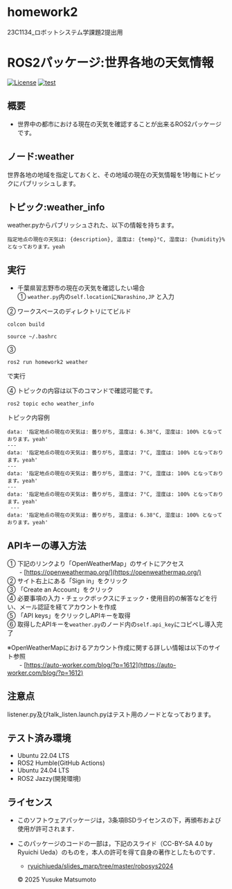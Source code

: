 # homework2
23C1134_ロボットシステム学課題2提出用

# ROS2パッケージ:世界各地の天気情報
[![License](https://img.shields.io/badge/License-BSD_3--Clause-blue.svg)](https://opensource.org/licenses/BSD-3-Clause)
[![test](https://github.com/MatsU-CIT/homework2/actions/workflows/test.yml/badge.svg)](https://github.com/MatsU-CIT/homework2/actions/workflows/test.yml)

## 概要
- 世界中の都市における現在の天気を確認することが出来るROS2パッケージです。

## ノード:weather
世界各地の地域を指定しておくと、その地域の現在の天気情報を1秒毎にトピックにパブリッシュします。

## トピック:weather_info
weather.pyからパブリッシュされた、以下の情報を持ちます。  
```
指定地点の現在の天気は: {description}, 温度は: {temp}°C, 湿度は: {humidity}% となっております。yeah
```

## 実行
- 千葉県習志野市の現在の天気を確認したい場合  
①
```weather.py```内の```self.location```に```Narashino,JP```
と入力  

②
ワークスペースのディレクトリにてビルド  
```
colcon build
```
  
```
source ~/.bashrc
```
③
```
ros2 run homework2 weather
```
で実行  

④
トピックの内容は以下のコマンドで確認可能です。  
```
ros2 topic echo weather_info
```

トピック内容例

```
data: '指定地点の現在の天気は: 曇りがち, 温度は: 6.38°C, 湿度は: 100% となっております。yeah'
---
data: '指定地点の現在の天気は: 曇りがち, 温度は: 7°C, 湿度は: 100% となっております。yeah'
---
data: '指定地点の現在の天気は: 曇りがち, 温度は: 7°C, 湿度は: 100% となっております。yeah'
---
data: '指定地点の現在の天気は: 曇りがち, 温度は: 7°C, 湿度は: 100% となっております。yeah'
 ---
data: '指定地点の現在の天気は: 曇りがち, 温度は: 6.38°C, 湿度は: 100% となっております。yeah'
```

## APIキーの導入方法
①
下記のリンクより「OpenWeatherMap」のサイトにアクセス  
　　- [https://openweathermap.org/](https://openweathermap.org/)  
②
サイト右上にある「Sign in」をクリック  
③
「Create an Account」をクリック  
④
必要事項の入力・チェックボックスにチェック・使用目的の解答などを行い、メール認証を経てアカウントを作成  
⑤
「API keys」をクリックしAPIキーを取得  
⑥
取得したAPIキーを```weather.py```のノード内の```self.api_key```にコピペし導入完了  

※OpenWeatherMapにおけるアカウント作成に関する詳しい情報は以下のサイト参照  
　　- [https://auto-worker.com/blog/?p=1612](https://auto-worker.com/blog/?p=1612)  

## 注意点
listener.py及びtalk_listen.launch.pyはテスト用のノードとなっております。  

## テスト済み環境
- Ubuntu 22.04 LTS
 - ROS2 Humble(GitHub Actions)
- Ubuntu 24.04 LTS
 - ROS2 Jazzy(開発環境)
## ライセンス
- このソフトウェアパッケージは，3条項BSDライセンスの下，再頒布および使用が許可されます．

- このパッケージのコードの一部は，下記のスライド（CC-BY-SA 4.0 by Ryuichi Ueda）のものを，本人の許可を得て自身の著作としたものです．
    - [ryuichiueda/slides_marp/tree/master/robosys2024](https://github.com/ryuichiueda/slides_marp/tree/master/robosys2024)

  © 2025 Yusuke Matsumoto

